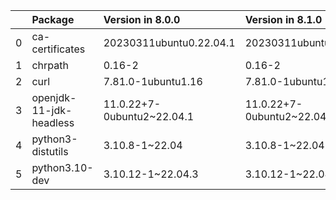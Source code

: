 <!-- markdown-link-check-disable -->

|    | Package                 | Version in 8.0.0           | Version in 8.1.0           | Status   |
|---:|:------------------------|:---------------------------|:---------------------------|:---------|
|  0 | ca-certificates         | 20230311ubuntu0.22.04.1    | 20230311ubuntu0.22.04.1    |          |
|  1 | chrpath                 | 0.16-2                     | 0.16-2                     |          |
|  2 | curl                    | 7.81.0-1ubuntu1.16         | 7.81.0-1ubuntu1.16         |          |
|  3 | openjdk-11-jdk-headless | 11.0.22+7-0ubuntu2~22.04.1 | 11.0.22+7-0ubuntu2~22.04.1 |          |
|  4 | python3-distutils       | 3.10.8-1~22.04             | 3.10.8-1~22.04             |          |
|  5 | python3.10-dev          | 3.10.12-1~22.04.3          | 3.10.12-1~22.04.3          |          |